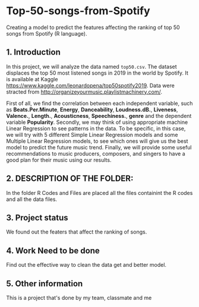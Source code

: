 # Top-50-songs-from-Spotify
Creating a model to predict the features affecting the ranking of top 50 songs from Spotify (R language).

## 1. Introduction 

In this project, we will analyze the data named `top50.csv`. The dataset displaces the top 50 most listened songs in 2019 in the world by Spotify. It is available at Kaggle https://www.kaggle.com/leonardopena/top50spotify2019. Data were stracted from http://organizeyourmusic.playlistmachinery.com/. 

First of all, we find the correlation between each independent variable, such as **Beats.Per.Minute**, **Energy**, **Danceability**, **Loudness.dB.**, **Liveness**, **Valence.**, **Length.**, **Acousticness**, **Speechiness.**, **genre** and the dependent variable **Popularity**.  Secondly, we may think of using appropriate machine Linear Regression to see patterns in the data. To be specific, in this case, we will try with 5 different Simple Linear Regression models and some Multiple Linear Regression models, to see which ones will give us the best model to predict the future music trend. Finally, we will provide some useful recommendations to music producers, composers, and singers to have a good plan for their music using our results.  

## 2. DESCRIPTION OF THE FOLDER:
In the folder R Codes and Files are placed all the files containint the R codes and all the data files. 

## 3. Project status 
We found out the featers that affect the ranking of songs. 
## 4. Work Need to be done
Find out the effective way to clean the data get and  better model. 
## 5. Other information
This is a project that's done by my team, classmate and me

